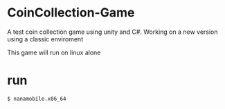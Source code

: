 # CoinCollection-Game
A test coin collection game using unity and C#. Working on a new version using a classic enviroment

This game will run on linux alone
# run 

<code>$ nanamobile.x86_64 </code>
